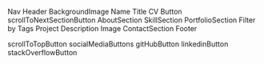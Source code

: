 Nav
Header
	BackgroundImage
	Name
	Title 
	CV Button
	scrollToNextSectionButton
AboutSection
SkillSection
PortfolioSection
	Filter by Tags
	Project
		Description
		Image 
ContactSection
Footer

scrollToTopButton
socialMediaButtons
	gitHubButton
	linkedinButton
	stackOverflowButton
